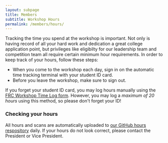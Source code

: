 ```yaml
---
layout: subpage
title: Members
subtitle: Workshop Hours
permalink: /members/hours/
---
```


Tracking the time you spend at the workshop is important. Not only is having record of all your hard work and dedication a great college application point, but privileges like eligibilty for our leadership team and competition team all require certain minimum hour requirements. In order to keep track of your hours, follow these steps:
+ When you come to the workshop each day, sign in on the automatic time tracking terminal with your student ID card.
+ Before you leave the workshop, make sure to sign out.

If you forget your student ID card, you may log hours manually using the [FRC Workshop Time Log form](/assets/documents/FRCWorkshopTimeLog.pdf). However, you may log a *maximum of 20 hours* using this method, so please don't forget your ID!

### Checking your hours
All hours and scans are automatically uploaded to [our GitHub hours respository](https://github.com/Team3128/2018-19-attendance-data) daily. If your hours do not look correct, please contact the President or Vice President.